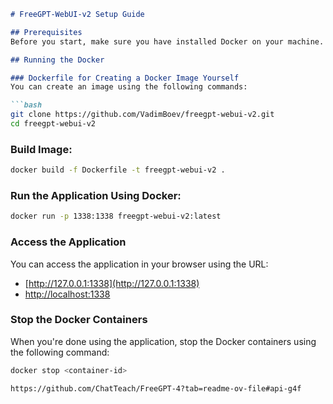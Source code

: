 


```markdown
# FreeGPT-WebUI-v2 Setup Guide

## Prerequisites
Before you start, make sure you have installed Docker on your machine.

## Running the Docker

### Dockerfile for Creating a Docker Image Yourself
You can create an image using the following commands:

```bash
git clone https://github.com/VadimBoev/freegpt-webui-v2.git
cd freegpt-webui-v2
```

### Build Image:

```bash
docker build -f Dockerfile -t freegpt-webui-v2 .
```

### Run the Application Using Docker:

```bash
docker run -p 1338:1338 freegpt-webui-v2:latest
```

### Access the Application
You can access the application in your browser using the URL:

- [http://127.0.0.1:1338](http://127.0.0.1:1338)
- [http://localhost:1338](http://localhost:1338)

### Stop the Docker Containers
When you're done using the application, stop the Docker containers using the following command:

```bash
docker stop <container-id>
```
```
https://github.com/ChatTeach/FreeGPT-4?tab=readme-ov-file#api-g4f

